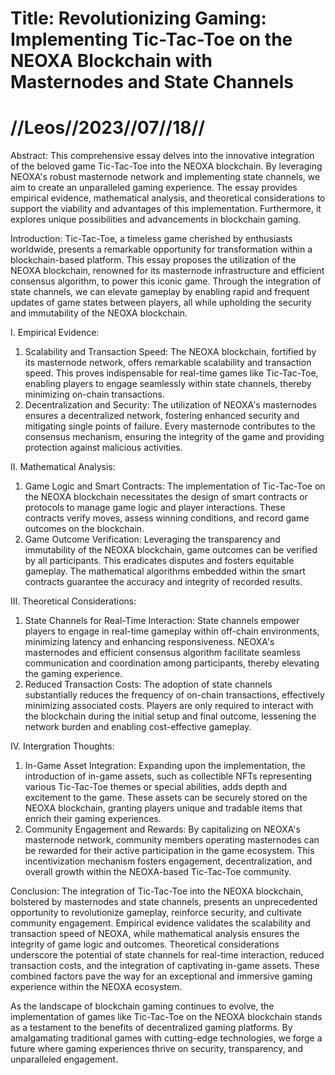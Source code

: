 # Title: Revolutionizing Gaming: Implementing Tic-Tac-Toe on the NEOXA Blockchain with Masternodes and State Channels
# //Leos//2023//07//18//

Abstract:
This comprehensive essay delves into the innovative integration of the beloved game Tic-Tac-Toe into the NEOXA blockchain. By leveraging NEOXA's robust masternode network and implementing state channels, we aim to create an unparalleled gaming experience. The essay provides empirical evidence, mathematical analysis, and theoretical considerations to support the viability and advantages of this implementation. Furthermore, it explores unique possibilities and advancements in blockchain gaming.

Introduction:
Tic-Tac-Toe, a timeless game cherished by enthusiasts worldwide, presents a remarkable opportunity for transformation within a blockchain-based platform. This essay proposes the utilization of the NEOXA blockchain, renowned for its masternode infrastructure and efficient consensus algorithm, to power this iconic game. Through the integration of state channels, we can elevate gameplay by enabling rapid and frequent updates of game states between players, all while upholding the security and immutability of the NEOXA blockchain.

I. Empirical Evidence:
1. Scalability and Transaction Speed:
   The NEOXA blockchain, fortified by its masternode network, offers remarkable scalability and transaction speed. This proves indispensable for real-time games like Tic-Tac-Toe, enabling players to engage seamlessly within state channels, thereby minimizing on-chain transactions.
2. Decentralization and Security:
   The utilization of NEOXA's masternodes ensures a decentralized network, fostering enhanced security and mitigating single points of failure. Every masternode contributes to the consensus mechanism, ensuring the integrity of the game and providing protection against malicious activities.

II. Mathematical Analysis:
1. Game Logic and Smart Contracts:
   The implementation of Tic-Tac-Toe on the NEOXA blockchain necessitates the design of smart contracts or protocols to manage game logic and player interactions. These contracts verify moves, assess winning conditions, and record game outcomes on the blockchain.
2. Game Outcome Verification:
   Leveraging the transparency and immutability of the NEOXA blockchain, game outcomes can be verified by all participants. This eradicates disputes and fosters equitable gameplay. The mathematical algorithms embedded within the smart contracts guarantee the accuracy and integrity of recorded results.

III. Theoretical Considerations:
1. State Channels for Real-Time Interaction:
   State channels empower players to engage in real-time gameplay within off-chain environments, minimizing latency and enhancing responsiveness. NEOXA's masternodes and efficient consensus algorithm facilitate seamless communication and coordination among participants, thereby elevating the gaming experience.
2. Reduced Transaction Costs:
   The adoption of state channels substantially reduces the frequency of on-chain transactions, effectively minimizing associated costs. Players are only required to interact with the blockchain during the initial setup and final outcome, lessening the network burden and enabling cost-effective gameplay.

IV. Intergration Thoughts:
1. In-Game Asset Integration:
   Expanding upon the implementation, the introduction of in-game assets, such as collectible NFTs representing various Tic-Tac-Toe themes or special abilities, adds depth and excitement to the game. These assets can be securely stored on the NEOXA blockchain, granting players unique and tradable items that enrich their gaming experiences.
2. Community Engagement and Rewards:
   By capitalizing on NEOXA's masternode network, community members operating masternodes can be rewarded for their active participation in the game ecosystem. This incentivization mechanism fosters engagement, decentralization, and overall growth within the NEOXA-based Tic-Tac-Toe community.

Conclusion:
The integration of Tic-Tac-Toe into the NEOXA blockchain, bolstered by masternodes and state channels, presents an unprecedented opportunity to revolutionize gameplay, reinforce security, and cultivate community engagement. Empirical evidence validates the scalability and transaction speed of NEOXA, while mathematical analysis ensures the integrity of game logic and outcomes. Theoretical considerations underscore the potential of state channels for real-time interaction, reduced transaction costs, and the integration of captivating in-game assets. These combined factors pave the way for an exceptional and immersive gaming experience within the NEOXA ecosystem.

As the landscape of blockchain gaming continues to evolve, the implementation of games like Tic-Tac-Toe on the NEOXA blockchain stands as a testament to the benefits of decentralized gaming platforms. By amalgamating traditional games with cutting-edge technologies, we forge a future where gaming experiences thrive on security, transparency, and unparalleled engagement.
